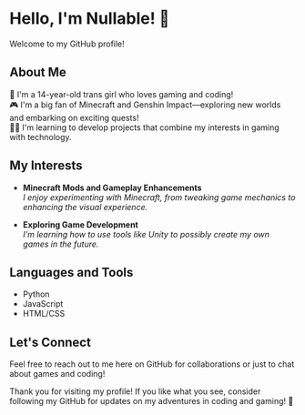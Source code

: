 # Hello, I'm Nullable! 👋

Welcome to my GitHub profile!

## About Me

🌈 I'm a 14-year-old trans girl who loves gaming and coding!  
🎮 I'm a big fan of Minecraft and Genshin Impact—exploring new worlds and embarking on exciting quests!  
👩‍💻 I'm learning to develop projects that combine my interests in gaming with technology.

## My Interests

- **Minecraft Mods and Gameplay Enhancements**  
  *I enjoy experimenting with Minecraft, from tweaking game mechanics to enhancing the visual experience.*

- **Exploring Game Development**  
  *I’m learning how to use tools like Unity to possibly create my own games in the future.*

## Languages and Tools

- Python
- JavaScript
- HTML/CSS

## Let's Connect

Feel free to reach out to me here on GitHub for collaborations or just to chat about games and coding!

Thank you for visiting my profile! If you like what you see, consider following my GitHub for updates on my adventures in coding and gaming! 🌟
